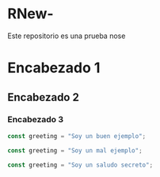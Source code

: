 # RNew-
Este repositorio es una prueba 
nose
# Encabezado 1
## Encabezado 2
### Encabezado 3

```js example-good
const greeting = "Soy un buen ejemplo";
```

```js example-bad
const greeting = "Soy un mal ejemplo";
```

```js hidden
const greeting = "Soy un saludo secreto";
```
